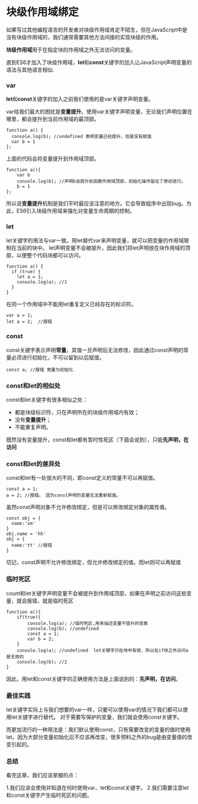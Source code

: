 # 块级作用域绑定

如果写过其他编程语言的开发者对块级作用域肯定不陌生，但在JavaScript中是没有块级作用域的，我们通常需要其他方法间接的实现块级的作用。

**块级作用域**用于在指定块的作用域之外无法访问的变量。

直到ES6才加入了块级作用域，**let**和**const**关键字的加入让JavaScript声明变量的语法与其他语言相似.

### var

**let**和**const**关键字的加入之前我们使用的是var关键字声明变量。

var给我们最大的困扰是**变量提升**。使用var关键字声明变量，无论我们声明位置在哪里，都会提升到当前作用域的最顶部。

```
function a() {
  console.log(b); //undefined 表明变量已经提升，但是没有赋值
  var b = 1
};
```

上面的代码会将变量提升到作用域顶部。

```
function a(){
    var b
    console.log(b); //声明b会提升到函数作用域顶部，初始化操作留在了原初进行。
    b = 1
};
```

所以说**变量提升**机制是我们平时最应该注意的地方。它会导致程序中出现bug。为此，ES6引入块级作用域来强化对变量生命周期的控制。

### let

let关键字的用法与var一致。用let替代var来声明变量，就可以把变量的作用域限制在当前的块中。
let声明变量不会被提升，因此我们将let声明放在块作用域的顶部，以便整个代码块都可以访问。

```
function a() {
  if (true) {
    let a = 1;
    console.log(a); //1
  }
}
```

在同一个作用域中不能用let重复定义已经存在的标识符。

```
var a = 1;
let a = 2;  //报错
```

### const

const关键字表示声明**常量**，其值一旦声明后无法修改，因此通过const声明的常量必须进行初始化，不可以留到以后赋值。

```
const a; //报错 常量为初始化
```

### const和let的相似处

const和let关键字有很多相似之处：

* 都是块级标识符，只在声明所在的块级作用域内有效；
* 没有**变量提升**；
* 不能重复声明。

既然没有变量提升，const和let都有暂时性死区（下面会说到），只能**先声明，在访问**

### const和let的差异处

const和let有一处很大的不同，即const定义的常量不可以再赋值。

```
const a = 1;
a = 2; //报错。 因为const声明的变量无法重新赋值。
```

虽然const声明对象不允许修改绑定，但是可以修改绑定对象的属性值。

```
const obj = {
  name:'xm'
}
obj.name = 'hh'
obj = {
  name:'tt' //报错
}
```

切记，const声明不允许修改绑定，但允许修改绑定的值。而let则可以再赋值


### 临时死区

count和let关键字声明变量不会被提升到作用域顶部，如果在声明之前访问这些变量，就会报错，就是临时死区

```
function a(){
    if(true){
        console.log(a); //临时死区,用来描述变量不提升的现象
        console.log(b); //undefined
        const a = 1;
        var b = 2;
    }
    console.log(a); //undefined  let关键字只在块中有效，所以在if块之外访问a是无效的
    console.log(b); //2  
}
```

因此，用let和const关键字的正确使用方法是上面说到的：**先声明，在访问**。

### 最佳实践

let关键字实际上与我们想要的var一样，只要可以使用var的情况下我们都可以使用let关键字进行替代。
对于需要写保护的变量，我们就会使用const关键字。

而更加流行的一种用法是：我们默认使用const，只有需要改变的变量的值时使用let。因为大部分变量初始化后不应该再改变，很多预料之外的bug是由变量值的改变引起的。

### 总结

看完这章，我们应该掌握的点：

1.我们应该会使用并知道在何时使用var、let和const关键字。
2.我们需要注意let和const关键字产生临时死区的问题。



